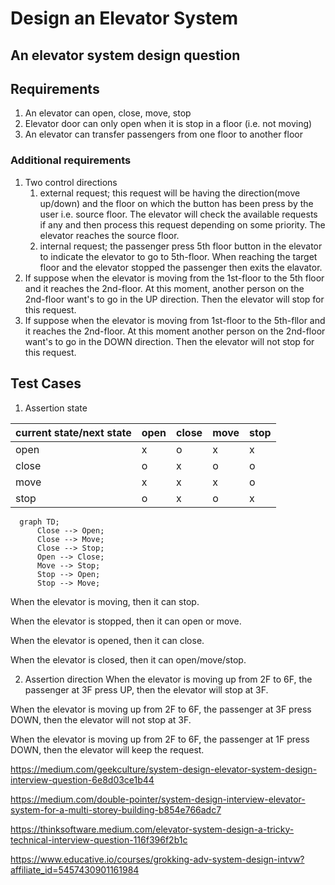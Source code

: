 # Design an Elevator System

## An elevator system design question

## Requirements

1. An elevator can open, close, move, stop
2. Elevator door can only open when it is stop in a floor (i.e. not moving)
3. An elevator can transfer passengers from one floor to another floor

### Additional requirements

1. Two control directions
   1. external request; this request will be having the direction(move up/down) and the floor on which the button has been press by the user i.e. source floor. The elevator will check the available requests if any and then process this request depending on some priority. The elevator reaches the source floor.
   2. internal request; the passenger press 5th floor button in the elevator to indicate the elevator to go to 5th-floor. When reaching the target floor and the elevator stopped the passenger then exits the elavator.
2. If suppose when the elevator is moving from the 1st-floor to the 5th floor and it reaches the 2nd-floor. At this moment, another person on the 2nd-floor want's to go in the UP direction. Then the elevator will stop for this request.
3. If suppose when the elevator is moving from 1st-floor to the 5th-fllor and it reaches the 2nd-floor. At this moment another person on the 2nd-floor want's to go in the DOWN direction. Then the elevator will not stop for this request.

## Test Cases

1. Assertion state  

| current state/next state | open | close | move | stop |
| ------------------------ | ---- | ----- | ---- | ---- |
| open                     | x    | o     | x    | x    |
| close                    | o    | x     | o    | o    |
| move                     | x    | x     | x    | o    |
| stop                     | o    | x     | o    | x    |


```mermaid
  graph TD;
      Close --> Open;
      Close --> Move;
      Close --> Stop;
      Open --> Close;
      Move --> Stop;
      Stop --> Open;
      Stop --> Move;
```

When the elevator is moving, then it can stop.

When the elevator is stopped, then it can open or move.

When the elevator is opened, then it can close.

When the elevator is closed, then it can open/move/stop.

2. Assertion direction
When the elevator is moving up from 2F to 6F, the passenger at 3F press UP, then the elevator will stop at 3F.

When the elevator is moving up from 2F to 6F, the passenger at 3F press DOWN, then the elevator will not stop at 3F.

When the elevator is moving up from 2F to 6F, the passenger at 1F press DOWN, then the elevator will keep the request.




https://medium.com/geekculture/system-design-elevator-system-design-interview-question-6e8d03ce1b44

https://medium.com/double-pointer/system-design-interview-elevator-system-for-a-multi-storey-building-b854e766adc7

https://thinksoftware.medium.com/elevator-system-design-a-tricky-technical-interview-question-116f396f2b1c

https://www.educative.io/courses/grokking-adv-system-design-intvw?affiliate_id=5457430901161984
